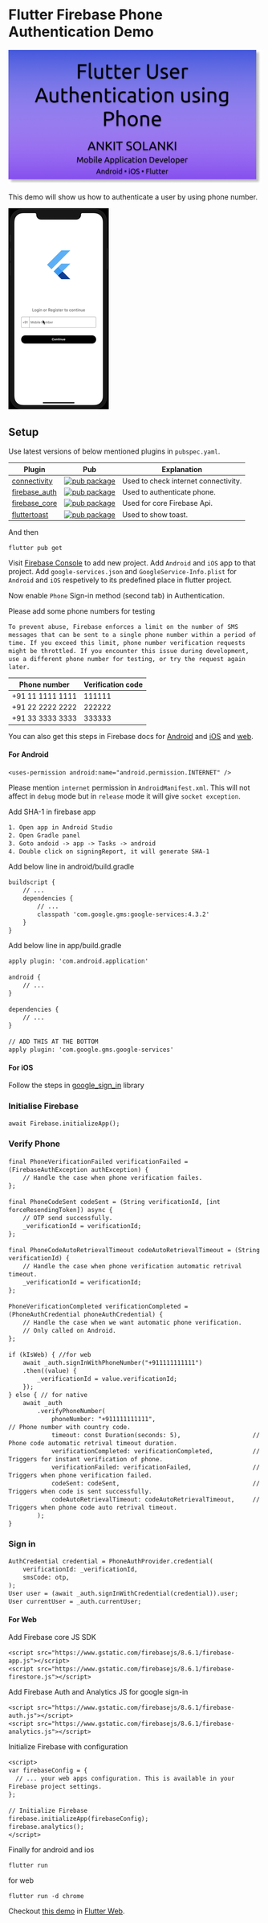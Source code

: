 # Flutter Firebase Phone Authentication Demo

![Flutter Firebase Phone Authentication Demo](flutter_phone_auth.png)

This demo will show us how to authenticate a user by using phone number.

![Flutter Firebase Phone Authentication Demo](flutter_phone_auth.gif)

## Setup

Use latest versions of below mentioned plugins in `pubspec.yaml`.

| Plugin | Pub | Explanation |
|--------|-----|-------------|
| [connectivity](https://github.com/flutter/plugins/tree/master/packages/connectivity/connectivity) | [![pub package](https://img.shields.io/pub/v/connectivity.svg)](https://pub.dev/packages/connectivity) | Used to check internet connectivity. 
| [firebase_auth](https://github.com/FirebaseExtended/flutterfire/tree/master/packages/firebase_auth/firebase_auth) | [![pub package](https://img.shields.io/pub/v/firebase_auth.svg)](https://pub.dev/packages/firebase_auth) | Used to authenticate phone.
| [firebase_core](https://github.com/FirebaseExtended/flutterfire/tree/master/packages/firebase_core/firebase_core) | [![pub package](https://img.shields.io/pub/v/firebase_core.svg)](https://pub.dev/packages/firebase_core) | Used for core Firebase Api.
| [fluttertoast](https://github.com/PonnamKarthik/FlutterToast) | [![pub package](https://img.shields.io/pub/v/fluttertoast.svg)](https://pub.dev/packages/fluttertoast) | Used to show toast.

And then

    flutter pub get

Visit [Firebase Console](https://console.firebase.google.com/u/0/?pli=1) to add new project. Add `Android` and `iOS` app to that project. Add `google-services.json` and `GoogleService-Info.plist` for `Android` and `iOS` respetively to its predefined place in flutter project.

Now enable `Phone` Sign-in method (second tab) in Authentication. 

Please add some phone numbers for testing 

    To prevent abuse, Firebase enforces a limit on the number of SMS messages that can be sent to a single phone number within a period of time. If you exceed this limit, phone number verification requests might be throttled. If you encounter this issue during development, use a different phone number for testing, or try the request again later.

| Phone number | Verification code |
| ------------ | ----------------- |
| +91 11 1111 1111 | 111111 |
| +91 22 2222 2222 | 222222 |
| +91 33 3333 3333 | 333333 |

You can also get this steps in Firebase docs for [Android](https://firebase.google.com/docs/auth/android/phone-auth) and [iOS](https://firebase.google.com/docs/auth/ios/phone-auth) and [web](https://firebase.google.com/docs/auth/web/phone-auth).

#### For Android

    <uses-permission android:name="android.permission.INTERNET" />

Please mention `internet` permission in `AndroidManifest.xml`. This will not affect in `debug` mode but in `release` mode it will give `socket exception`.

Add SHA-1 in firebase app 

    1. Open app in Android Studio
    2. Open Gradle panel
    3. Goto andoid -> app -> Tasks -> android
    4. Double click on signingReport, it will generate SHA-1

Add below line in android/build.gradle

    buildscript {
        // ...
        dependencies {
            // ...
            classpath 'com.google.gms:google-services:4.3.2'
        }
    }

Add below line in app/build.gradle

    apply plugin: 'com.android.application'

    android {
        // ...
    }

    dependencies {
        // ...
    }

    // ADD THIS AT THE BOTTOM
    apply plugin: 'com.google.gms.google-services'

#### For iOS

Follow the steps in [google_sign_in](https://pub.dev/packages/google_sign_in) library

### Initialise Firebase

    await Firebase.initializeApp();

### Verify Phone

    final PhoneVerificationFailed verificationFailed = (FirebaseAuthException authException) {
        // Handle the case when phone verification failes.
    };

    final PhoneCodeSent codeSent = (String verificationId, [int forceResendingToken]) async {
        // OTP send successfully.
        _verificationId = verificationId;
    };

    final PhoneCodeAutoRetrievalTimeout codeAutoRetrievalTimeout = (String verificationId) {
        // Handle the case when phone verification automatic retrival timeout.
        _verificationId = verificationId;
    };

    PhoneVerificationCompleted verificationCompleted = (PhoneAuthCredential phoneAuthCredential) {
        // Handle the case when we want automatic phone verification.
        // Only called on Android.
    };

    if (kIsWeb) { //for web
        await _auth.signInWithPhoneNumber("+911111111111")
        .then((value) {
            _verificationId = value.verificationId;
        });
    } else { // for native
        await _auth
            .verifyPhoneNumber(
                phoneNumber: "+911111111111",                             // Phone number with country code.
                timeout: const Duration(seconds: 5),                    // Phone code automatic retrival timeout duration.
                verificationCompleted: verificationCompleted,           // Triggers for instant verification of phone.
                verificationFailed: verificationFailed,                 // Triggers when phone verification failed.
                codeSent: codeSent,                                     // Triggers when code is sent successfully.
                codeAutoRetrievalTimeout: codeAutoRetrievalTimeout,     // Triggers when phone code auto retrival timeout.
            ); 
    }

### Sign in

    AuthCredential credential = PhoneAuthProvider.credential(
        verificationId: _verificationId,
        smsCode: otp,
    );
    User user = (await _auth.signInWithCredential(credential)).user;
    User currentUser = _auth.currentUser;

#### For Web

Add Firebase core JS SDK

    <script src="https://www.gstatic.com/firebasejs/8.6.1/firebase-app.js"></script>
    <script src="https://www.gstatic.com/firebasejs/8.6.1/firebase-firestore.js"></script>

Add Firebase Auth and Analytics JS for google sign-in

    <script src="https://www.gstatic.com/firebasejs/8.6.1/firebase-auth.js"></script>
    <script src="https://www.gstatic.com/firebasejs/8.6.1/firebase-analytics.js"></script>

Initialize Firebase with configuration

    <script>
    var firebaseConfig = {
      // ... your web apps configuration. This is available in your Firebase project settings.
    };

    // Initialize Firebase
    firebase.initializeApp(firebaseConfig);
    firebase.analytics();
    </script>

Finally for android and ios

    flutter run

for web

    flutter run -d chrome

<!-- ##### Please refer to my [blogs](https://ankitsolanki.netlify.app/blog.html) for more information. -->

Checkout [this demo](https://flutter-web-phone-auth.netlify.app/#/) in [Flutter Web](https://flutter.dev/docs/get-started/web).